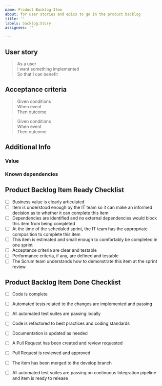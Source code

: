 ```yaml
---
name: Product Backlog Item
about: for user stories and epics to go in the product backlog
title: ''
labels: backlog:Story
assignees: ''

---
```


## User story

>As a user  
>I want something implemented  
>So that I can benefit


## Acceptance criteria


>Given conditions  
>When event  
>Then outcome

>Given conditions  
>When event  
>Then outcome


## Additional Info
### Value

### Known dependencies 

## Product Backlog Item Ready Checklist

* [ ] Business value is clearly articulated
* [ ] Item is understood enough by the IT team so it can make an informed decision as to whether it can complete this item
* [ ] Dependencies are identified and no external dependencies would block this item from being completed
* [ ] At the time of the scheduled sprint, the IT team has the appropriate composition to complete this item
* [ ] This item is estimated and small enough to comfortably be completed in one sprint
* [ ] Acceptance criteria are clear and testable
* [ ] Performance criteria, if any, are defined and testable
* [ ] The Scrum team understands how to demonstrate this item at the sprint review

## Product Backlog Item Done Checklist

* [ ] Code is complete
* [ ] Automated tests related to the changes are implemented and passing
* [ ] All automated test suites are passing locally
* [ ] Code is refactored to best practices and coding standards
* [ ] Documentation is updated as needed
* [ ] A Pull Request has been created and review requested
* [ ] Pull Request is reviewed and approved
* [ ] The item has been merged to the develop branch
* [ ] All automated test suites are passing on continuous Integration pipeline and item is ready to release


